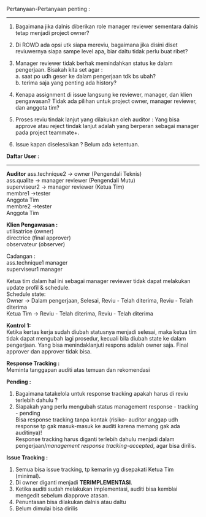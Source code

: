 Pertanyaan-Pertanyaan penting :
***

1. Bagaimana jika dalnis diberikan role manager reviewer sementara dalnis tetap menjadi project owner? <br>

2. Di ROWD ada opsi utk siapa mereviu, bagaimana jika disini diset reviuwernya siapa sampe level apa, biar daltu tidak perlu buat ribet?<br>

3. Manager reviewer tidak berhak memindahkan status ke dalam pengerjaan. Bisakah kita set agar :<br>
a. saat po udh geser ke dalam pengerjaan tdk bs ubah?<br>
b. terima saja yang penting ada history?<br>

4. Kenapa assignment di issue langsung ke reviewer, manager, dan klien pengawasan? Tidak ada pilihan untuk project owner, manager reviewer, dan anggota tim?

5. Proses reviu tindak lanjut yang dilakukan oleh auditor :
Yang bisa approve atau reject tindak lanjut adalah yang berperan sebagai manager pada project teammate+.

6. Issue kapan diselesaikan ? Belum ada ketentuan.

**Daftar User :**
***

**Auditor**
ass.technique2 -> owner (Pengendali Teknis)<br> 
ass.qualite		-> manager reviewer (Pengendali Mutu)<br> 
superviseur2	-> manager reviewer (Ketua Tim)<br> 
membre1 ->tester<br> Anggota Tim <br> 
membre2	->tester<br> Anggota Tim <br> 

**Klien Pengawasan :<br>**
utilisatrice (owner) <br>
directrice (final approver) <br>
observateur (observer) <br>

Cadangan :<br>
ass.technique1		manager<br>
superviseur1		manager<br>

Ketua tim dalam hal ini sebagai manager reviewer tidak dapat melakukan update profil & schedule.<br>
Schedule state: <br>
Owner -> Dalam pengerjaan, Selesai, Reviu - Telah diterima, Reviu - Telah diterima <br>
Ketua Tim -> Reviu - Telah diterima, Reviu - Telah diterima <br>

**Kontrol 1:**<br>
Ketika kertas kerja sudah diubah statusnya menjadi selesai, maka ketua tim tidak dapat mengubah lagi prosedur, kecuali bila diubah state ke dalam pengerjaan.
Yang bisa menindaklanjuti respons adalah owner saja. Final approver dan approver tidak bisa.

**Response Tracking :**<br>
Meminta tanggapan auditi atas temuan dan rekomendasi

**Pending :**<br>
1. Bagaimana tatakelola untuk response tracking apakah harus di reviu terlebih dahulu ?<br>
2. Siapakah yang perlu mengubah status management response - tracking - pending <br>
Bisa response tracking tanpa kontak (risiko- auditor anggap udh response tp gak  masuk-masuk ke auditi karena memang gak ada auditinya)! <br>
Response tracking harus diganti terlebih dahulu menjadi dalam pengerjaan/_management response tracking-accepted_, agar bisa dirilis.

__Issue Tracking :__<br>
1. Semua bisa issue tracking, tp kemarin yg disepakati Ketua Tim (minimal). 
2. Di owner diganti menjadi **TERIMPLEMENTASI**.
3. Ketika auditi sudah melakukan implementasi, auditi bisa kemblai mengedit sebelum diapprove atasan. 
4. Penuntasan bisa dilakukan dalnis atau daltu
5. Belum dimulai bisa dirilis
